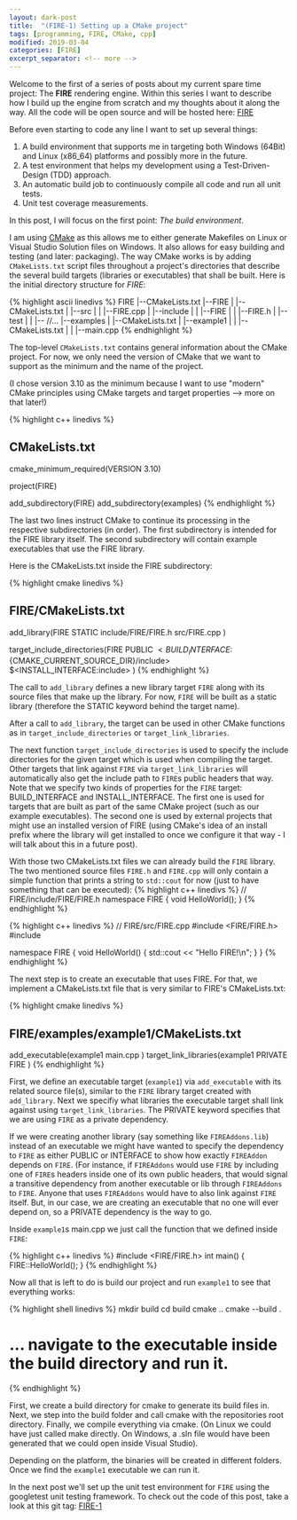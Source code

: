```yaml
---
layout: dark-post
title:  "(FIRE-1) Setting up a CMake project"
tags: [programming, FIRE, CMake, cpp]
modified: 2019-03-04
categories: [FIRE]
excerpt_separator: <!-- more -->
---
```


Welcome to the first of a series of posts about my current spare time project: The **FIRE** rendering engine.
Within this series I want to describe how I build up the engine from scratch and my thoughts about it along the way.
All the code will be open source and will be hosted here: [FIRE](https://github.com/markusrothe/FIRE)

<!-- more -->

Before even starting to code any line I want to set up several things:

1. A build environment that supports me in targeting both Windows (64Bit) and Linux (x86_64) platforms and possibly more in the future.
2. A test environment that helps my development using a Test-Driven-Design (TDD) approach.
3. An automatic build job to continuously compile all code and run all unit tests.
4. Unit test coverage measurements.

In this post, I will focus on the first point: *The build environment*.

I am using [CMake](https://cmake.org/) as this allows me to either generate Makefiles on Linux or Visual Studio Solution files on Windows.
It also allows for easy building and testing (and later: packaging). 
The way CMake works is by adding `CMakeLists.txt` script files throughout a project's directories that describe the several build targets (libraries or executables) that shall be built.
Here is the initial directory structure for *FIRE*:

{% highlight ascii linedivs %}
FIRE
|--CMakeLists.txt
|--FIRE
|  |--CMakeLists.txt
|  |--src
|  |  |--FIRE.cpp
|  |--include
|  |  |--FIRE
|  |     |--FIRE.h
|  |--test
|  |  |-- //...
|--examples
|  |--CMakeLists.txt
|  |--example1
|  |  |--CMakeLists.txt
|  |  |--main.cpp
{% endhighlight %}

The top-level `CMakeLists.txt` contains general information about the CMake project.
For now, we only need the version of CMake that we want to support as the minimum and the name of the project.

(I chose version 3.10 as the minimum because I want to use "modern" CMake principles using CMake targets and target properties --> more on that later!)

{% highlight c++ linedivs %}
## CMakeLists.txt
cmake_minimum_required(VERSION 3.10)

project(FIRE)

add_subdirectory(FIRE)
add_subdirectory(examples)
{% endhighlight %}

The last two lines instruct CMake to continue its processing in the respective subdirectories (in order).
The first subdirectory is intended for the FIRE library itself.
The second subdirectory will contain example executables that use the FIRE library.

Here is the CMakeLists.txt inside the FIRE subdirectory:

{% highlight cmake linedivs %}
## FIRE/CMakeLists.txt

add_library(FIRE STATIC
    include/FIRE/FIRE.h
	src/FIRE.cpp
)

target_include_directories(FIRE
PUBLIC 
    $<BUILD_INTERFACE:${CMAKE_CURRENT_SOURCE_DIR}/include> 
    $<INSTALL_INTERFACE:include> 
)
{% endhighlight %}

The call to `add_library` defines a new library target `FIRE` along with its source files that make up the library.
For now, `FIRE` will be built as a static library (therefore the STATIC keyword behind the target name).

After a call to `add_library`, the target can be used in other CMake functions as in `target_include_directories` or `target_link_libraries`.

The next function `target_include_directories` is used to specify the include directories for the given target which is used when compiling the target.
Other targets that link against `FIRE` via `target_link_libraries` will automatically also get the include path to `FIRE`s public headers that way.
Note that we specify two kinds of properties for the `FIRE` target: BUILD_INTERFACE and INSTALL_INTERFACE. The first one is used for targets that are built as part of the same CMake project (such as our example executables).
The second one is used by external projects that might use an installed version of FIRE (using CMake's idea of an install prefix where the library will get installed to once we configure it that way - I will talk about this in a future post).

With those two CMakeLists.txt files we can already build the `FIRE` library. The two mentioned source files `FIRE.h` and `FIRE.cpp` will only contain a simple function that prints a string to `std::cout` for now (just to have something that can be executed): 
{% highlight c++ linedivs %}
// FIRE/include/FIRE/FIRE.h
namespace FIRE
{
    void HelloWorld();
}
{% endhighlight %}

{% highlight c++ linedivs  %}
// FIRE/src/FIRE.cpp
#include <FIRE/FIRE.h>
#include <iostream>

namespace FIRE
{
    void HelloWorld()
    {
        std::cout << "Hello FIRE!\n";
    }
}
{% endhighlight %}

The next step is to create an executable that uses FIRE.
For that, we implement a CMakeLists.txt file that is very similar to FIRE's CMakeLists.txt:

{% highlight cmake linedivs %}
## FIRE/examples/example1/CMakeLists.txt
add_executable(example1
    main.cpp
)
target_link_libraries(example1 
PRIVATE
    FIRE
)
{% endhighlight %}

First, we define an executable target (`example1`) via `add_executable` with its related source file(s), similar to the `FIRE` library target created with `add_library`.
Next we specifiy what libraries the executable target shall link against using `target_link_libraries`.
The PRIVATE keyword specifies that we are using `FIRE` as a private dependency. 

If we were creating another library (say something like `FIREAddons.lib`) instead of an executable we might have wanted to specify the dependency to `FIRE` as either PUBLIC or INTERFACE to show how exactly `FIREAddon` depends on `FIRE`. (For instance, if `FIREAddons` would use `FIRE` by including one of `FIRE`s headers inside one of its own public headers, that would signal a transitive dependency from another executable or lib through `FIREAddons` to `FIRE`.
Anyone that uses `FIREAddons` would have to also link against `FIRE` itself.
But, in our case, we are creating an executable that no one will ever depend on, so a PRIVATE dependency is the way to go.

Inside `example1`s main.cpp we just call the function that we defined inside `FIRE`:

{% highlight c++ linedivs %}
#include <FIRE/FIRE.h>
int main() { FIRE::HelloWorld(); }
{% endhighlight %}

Now all that is left to do is build our project and run `example1` to see that everything works:

{% highlight shell linedivs %}
mkdir build
cd build
cmake ..
cmake --build .
# ... navigate to the executable inside the build directory and run it.
{% endhighlight %}


First, we create a build directory for cmake to generate its build files in.
Next, we step into the build folder and call cmake with the repositories root directory.
Finally, we compile everything via cmake. (On Linux we could have just called make directly. On Windows, a .sln file would have been generated that we could open inside Visual Studio).

Depending on the platform, the binaries will be created in different folders. Once we find the `example1` executable we can run it.

In the next post we'll set up the unit test environment for `FIRE` using the googletest unit testing framework.
To check out the code of this post, take a look at this git tag: [FIRE-1](https://github.com/markusrothe/FIRE/tree/FIRE-1)
